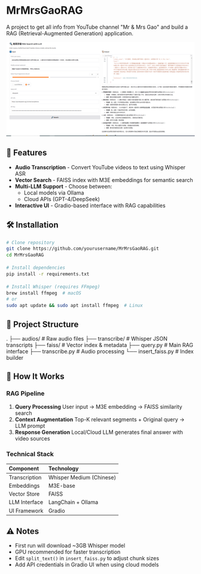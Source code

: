 # MrMrsGaoRAG

A project to get all info from YouTube channel "Mr & Mrs Gao" and build a RAG (Retrieval-Augmented Generation) application.

![Interface Demo](pic/display1.jpg)

## 🌟 Features
- **Audio Transcription** - Convert YouTube videos to text using Whisper ASR
- **Vector Search** - FAISS index with M3E embeddings for semantic search
- **Multi-LLM Support** - Choose between:
  - Local models via Ollama
  - Cloud APIs (GPT-4/DeepSeek)
- **Interactive UI** - Gradio-based interface with RAG capabilities

## 🛠️ Installation
```bash
# Clone repository
git clone https://github.com/yourusername/MrMrsGaoRAG.git
cd MrMrsGaoRAG

# Install dependencies
pip install -r requirements.txt

# Install Whisper (requires FFmpeg)
brew install ffmpeg  # macOS
# or
sudo apt update && sudo apt install ffmpeg  # Linux
```

## 📁 Project Structure



.
├── audios/          # Raw audio files
├── transcribe/      # Whisper JSON transcripts
├── faiss/           # Vector index & metadata
├── query.py         # Main RAG interface
├── transcribe.py    # Audio processing
└── insert_faiss.py  # Index builder



## 🧠 How It Works

### RAG Pipeline

1. **Query Processing**
   User input → M3E embedding → FAISS similarity search
2. **Context Augmentation**
   Top-K relevant segments + Original query → LLM prompt
3. **Response Generation**
   Local/Cloud LLM generates final answer with video sources

### Technical Stack

| Component     | Technology               |
| :------------ | :----------------------- |
| Transcription | Whisper Medium (Chinese) |
| Embeddings    | M3E-base                 |
| Vector Store  | FAISS                    |
| LLM Interface | LangChain + Ollama       |
| UI Framework  | Gradio                   |

## ⚠️ Notes

- First run will download ~3GB Whisper model
- GPU recommended for faster transcription
- Edit `split_text()` in `insert_faiss.py` to adjust chunk sizes
- Add API credentials in Gradio UI when using cloud models
